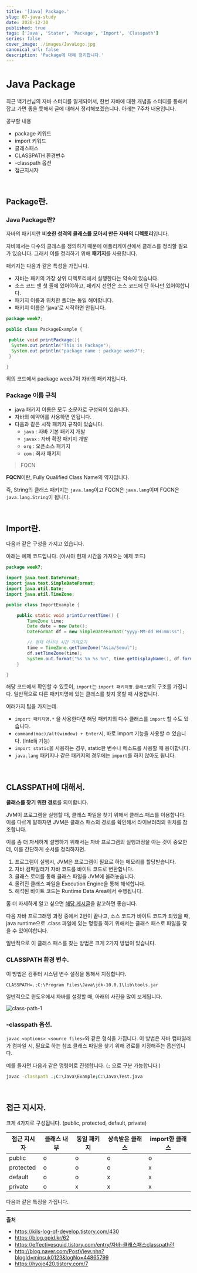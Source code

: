 ```yaml
---
title: '[Java] Package.'
slug: 07-java-study
date: 2020-12-30
published: true
tags: ['Java', 'Stater', 'Package', 'Import', 'Classpath']
series: false
cover_image: ./images/JavaLogo.jpg
canonical_url: false
description: 'Package에 대해 정리합니다.'
---
```


# Java Package

최근 백기선님의 자바 스터디를 알게되어서, 한번 자바에 대한 개념을 스터디를 통해서 잡고 가면 좋을 듯해서 글에 대해서 정리해보겠습니다. 아래는 7주차 내용입니다.

공부할 내용

- package 키워드
- import 키워드
- 클래스패스
- CLASSPATH 환경변수
- -classpath 옵션
- 접근지시자

<br/>

## Package란.

### Java Package란?

자바의 패키지란 **비슷한 성격의 클래스를 모아서 만든 자바의 디렉토리**입니다.

자바에서는 다수의 클래스를 정의하기 때문에 애플리케이션에서 클래스를 정리할 필요가 있습니다. 그래서 이를 정리하기 위해 **패키지**를 사용합니다.

패키지는 다음과 같은 특성을 가집니다.

- 자바는 패키의 가장 상위 디렉토리에서 실행한다는 약속이 있습니다.
- 소스 코드 맨 첫 줄에 있어야하고, 패키지 선언은 소스 코드에 단 하나만 있어야합니다.
- 패키지 이름과 위치한 폴더는 동일 해야합니다.
- 패키지 이름은 'java'로 시작하면 안됩니다.

```java
package week7;

public class PackageExample {

 public void printPackage(){
  System.out.println("This is Package");
  System.out.println("package name : package week7");
 }

}
```

위의 코드에서 package week7이 자바의 패키지입니다.

### Package 이름 규칙

- java 패키지 이름은 모두 소문자로 구성되어 있습니다.
- 자바의 예약어를 사용하면 안됩니다.
- 다음과 같은 시작 패키지 규칙이 있습니다.
  - `java` : 자바 기본 패키지 개발
  - `javax` : 자바 확장 패키지 개발
  - `org` : 오픈소스 패키지
  - `com` : 회사 패키지

> FQCN

**FQCN**이란, Fully Qualified Class Name의 약자입니다.

즉, String의 클래스 패키지는 `java.lang`이고 FQCN은 `java.lang`이며 FQCN은 `java.lang.String`이 됩니다.

<br/>

## Import란.

다음과 같은 구성을 가지고 있습니다.

아래는 예제 코드입니다. (아시아 현재 시간을 가져오는 예제 코드)

```java
package week7;

import java.text.DateFormat;
import java.text.SimpleDateFormat;
import java.util.Date;
import java.util.TimeZone;

public class ImportExample {

    public static void printCurrentTime() {
        TimeZone time;
        Date date = new Date();
        DateFormat df = new SimpleDateFormat("yyyy-MM-dd HH:mm:ss");

        // 현재 아시아 시간 가져오기
        time = TimeZone.getTimeZone("Asia/Seoul");
        df.setTimeZone(time);
        System.out.format("%s %n %s %n", time.getDisplayName(), df.format(date));
    }

}
```

해당 코드에서 확인할 수 있듯이, `import`는 `import 패키지명.클래스명`의 구조를 가집니다. 일반적으로 다른 패키지명에 있는 클래스를 찾지 못할 때 사용합니다.

여러가지 팁을 가지는데.

- `import 패키지명.*` 을 사용한다면 해당 패키지의 다수 클래스를 `import` 할 수도 있습니다.
- `command(mac)/alt(window) + Enter`시, 바로 import 기능을 사용할 수 있습니다. (Intelij 기능)
- `import static`을 사용하는 경우, static한 변수나 메소드를 사용할 때 용이합니다.
- `java.lang` 패키지나 같은 패키지의 경우에는 `import`를 하지 않아도 됩니다.

<br/>

## CLASSPATH에 대해서.

**클래스를 찾기 위한 경로**를 의미합니다.

JVM이 프로그램을 실행할 때, 클래스 파일을 찾기 위해서 클래스 패스를 이용합니다. 이를 다르게 말하자면 JVM은 클래스 패스의 경로를 확인해서 라이브러리의 위치를 참조합니다.

이를 좀 더 자세하게 설명하기 위해서는 자바 프로그램의 실행과정을 아는 것이 중요한데, 이를 간단하게 순서를 정리하자면.

1. 프로그램이 실행시, JVM은 프로그램이 필요로 하는 메모리를 할당받습니다.
2. 자바 컴파일러가 자바 코드를 바이트 코드로 변환합니다.
3. 클래스 로더를 통해 클래스 파일을 JVM에 올려놓습니다.
4. 올려진 클래스 파일을 Execution Engine을 통해 해석합니다.
5. 해석된 바이트 코드는 Runtime Data Area에서 수행됩니다.

좀 더 자세하게 알고 싶으면 [해당 게시글](https://Azderica.github.io/00-java-jvm/)을 참고하면 좋습니다.

다음 자바 프로그래밍 과정 중에서 2번이 끝나고, 소스 코드가 바이트 코드가 되었을 때, java runtime으로 .class 파일에 있는 명령을 하기 위해서는 클래스 패스로 파일을 찾을 수 있어야합니다.

일반적으로 이 클래스 패스를 찾는 방법은 크게 2가지 방법이 있습니다.

### CLASSPATH 환경 변수.

이 방법은 컴퓨터 시스템 변수 설정을 통해서 지정합니다.

`CLASSPATH=.;C:\Program Files\Java\jdk-10.0.1\lib\tools.jar`

일반적으로 윈도우에서 자바를 설정할 때, 아래의 사진을 많이 보게됩니다.

![class-path-1](https://user-images.githubusercontent.com/42582516/103354435-dfa90500-4aee-11eb-8bc4-eb0794fc146b.png)

### -classpath 옵션.

`javac <options> <source files>`와 같은 형식을 가집니다. 이 방법은 자바 컴파일러가 컴파일 시, 필요로 하는 참조 클래스 파일을 찾기 위해 경로를 지정해주는 옵션입니다.

예를 들자면 다음과 같은 명령어로 진행합니다. (`;` 으로 구분 가능합니다.)

```sh
javac -classpath .;C:\Java\Example;C:\Java\Test.java
```

<br/>

## 접근 지시자.

크게 4가지로 구성됩니다. (public, protected, default, private)

| 접근 지시자 | 클래스 내부 | 동일 패키지 | 상속받은 클래스 | import한 클래스 |
| ----------- | ----------- | ----------- | --------------- | --------------- |
| public      | o           | o           | o               | o               |
| protected   | o           | o           | o               | x               |
| default     | o           | o           | x               | x               |
| private     | o           | x           | x               | x               |

다음과 같은 특징을 가집니다.

---

**출처**

- https://kils-log-of-develop.tistory.com/430
- https://blog.opid.kr/62
- https://effectivesquid.tistory.com/entry/자바-클래스패스classpath란
- http://blog.naver.com/PostView.nhn?blogId=minsuk0123&logNo=44865799
- https://hyoje420.tistory.com/7
